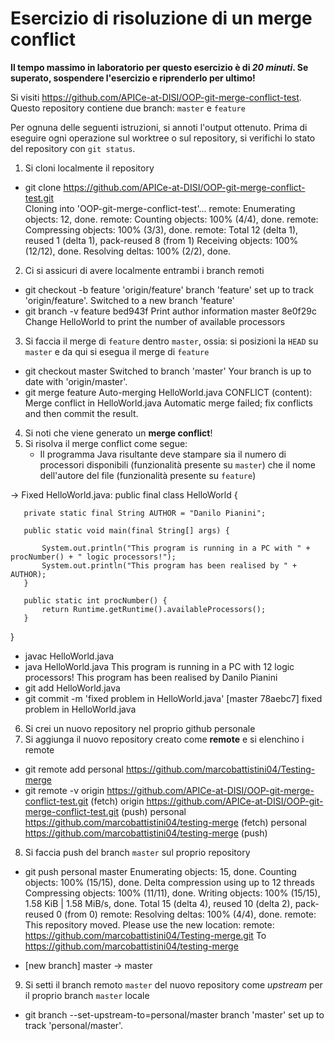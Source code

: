 # Esercizio di risoluzione di un merge conflict

**Il tempo massimo in laboratorio per questo esercizio è di _20 minuti_.
Se superato, sospendere l'esercizio e riprenderlo per ultimo!**

Si visiti https://github.com/APICe-at-DISI/OOP-git-merge-conflict-test.
Questo repository contiene due branch: `master` e `feature`

Per ognuna delle seguenti istruzioni, si annoti l'output ottenuto.
Prima di eseguire ogni operazione sul worktree o sul repository,
si verifichi lo stato del repository con `git status`.

1. Si cloni localmente il repository

- git clone https://github.com/APICe-at-DISI/OOP-git-merge-conflict-test.git          
   Cloning into 'OOP-git-merge-conflict-test'...
   remote: Enumerating objects: 12, done.
   remote: Counting objects: 100% (4/4), done.
   remote: Compressing objects: 100% (3/3), done.
   remote: Total 12 (delta 1), reused 1 (delta 1), pack-reused 8 (from 1)
   Receiving objects: 100% (12/12), done.
   Resolving deltas: 100% (2/2), done.

2. Ci si assicuri di avere localmente entrambi i branch remoti
- git checkout -b feature 'origin/feature'
   branch 'feature' set up to track 'origin/feature'.
   Switched to a new branch 'feature'
- git branch -v
   feature bed943f Print author information
   master  8e0f29c Change HelloWorld to print the number of available processors

3. Si faccia il merge di `feature` dentro `master`, ossia: si posizioni la `HEAD` su `master`
   e da qui si esegua il merge di `feature`
- git checkout master
   Switched to branch 'master'
   Your branch is up to date with 'origin/master'.
- git merge feature
   Auto-merging HelloWorld.java
   CONFLICT (content): Merge conflict in HelloWorld.java
   Automatic merge failed; fix conflicts and then commit the result.
4. Si noti che viene generato un **merge conflict**!
5. Si risolva il merge conflict come segue:
   - Il programma Java risultante deve stampare sia il numero di processori disponibili
     (funzionalità presente su `master`)
     che il nome dell'autore del file
     (funzionalità presente su `feature`)
 
 -> Fixed HelloWorld.java: 
   public final class HelloWorld {

	   private static final String AUTHOR = "Danilo Pianini";

	   public static void main(final String[] args) {

		   System.out.println("This program is running in a PC with " + procNumber() + " logic processors!");
		   System.out.println("This program has been realised by " + AUTHOR);
	   }

	   public static int procNumber() {
		   return Runtime.getRuntime().availableProcessors();
	   }
   }
- javac HelloWorld.java
- java HelloWorld.java
   This program is running in a PC with 12 logic processors!
   This program has been realised by Danilo Pianini
- git add HelloWorld.java
- git commit -m 'fixed problem in HelloWorld.java'
   [master 78aebc7] fixed problem in HelloWorld.java

6. Si crei un nuovo repository nel proprio github personale
7. Si aggiunga il nuovo repository creato come **remote** e si elenchino i remote
- git remote add personal https://github.com/marcobattistini04/Testing-merge
- git remote -v
   origin  https://github.com/APICe-at-DISI/OOP-git-merge-conflict-test.git (fetch)
   origin  https://github.com/APICe-at-DISI/OOP-git-merge-conflict-test.git (push)
   personal        https://github.com/marcobattistini04/testing-merge (fetch)
   personal        https://github.com/marcobattistini04/testing-merge (push)
8. Si faccia push del branch `master` sul proprio repository
- git push personal master
   Enumerating objects: 15, done.
   Counting objects: 100% (15/15), done.
   Delta compression using up to 12 threads
   Compressing objects: 100% (11/11), done.
   Writing objects: 100% (15/15), 1.58 KiB | 1.58 MiB/s, done.
   Total 15 (delta 4), reused 10 (delta 2), pack-reused 0 (from 0)
   remote: Resolving deltas: 100% (4/4), done.
   remote: This repository moved. Please use the new location:
   remote:   https://github.com/marcobattistini04/Testing-merge.git
To https://github.com/marcobattistini04/testing-merge
 * [new branch]      master -> master
9. Si setti il branch remoto `master` del nuovo repository come *upstream* per il proprio branch `master` locale
- git branch --set-upstream-to=personal/master
   branch 'master' set up to track 'personal/master'.